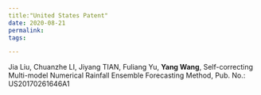 ```yaml
---
title:"United States Patent" 
date: 2020-08-21
permalink: 
tags:

---
```


Jia Liu, Chuanzhe LI, Jiyang TIAN, Fuliang Yu, **Yang Wang**, Self-correcting Multi-model Numerical Rainfall Ensemble Forecasting Method, Pub. No.: US20170261646A1

